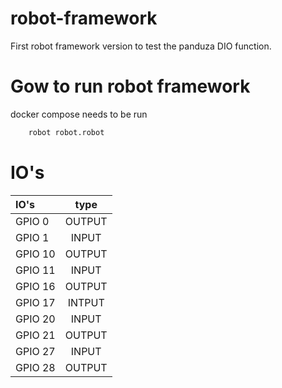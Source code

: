 # robot-framework

First robot framework version to test the panduza DIO function.


# Gow to run robot framework

docker compose needs to be run

```bash
    robot robot.robot
```

# IO's

| IO's             | type          |
| :--------------- |:---------------:|
| GPIO 0  |         OUTPUT
| GPIO 1  |      INPUT        |
| GPIO 10 |     OUTPUT    |  
| GPIO 11 |    INPUT     | 
| GPIO 16 |     OUTPUT    | 
| GPIO 17 |    INTPUT     |
| GPIO 20 |     INPUT    | 
| GPIO 21 |    OUTPUT     |  
| GPIO 27 |    INPUT     |  
| GPIO 28 |    OUTPUT     |  